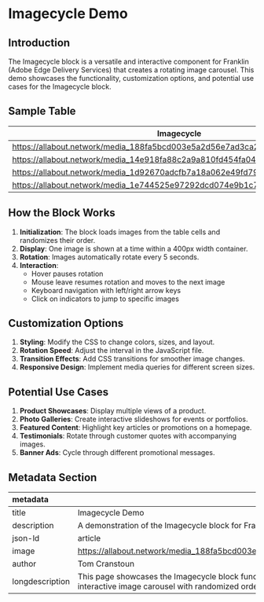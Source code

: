 # Imagecycle Demo

## Introduction

The Imagecycle block is a versatile and interactive component for Franklin (Adobe Edge Delivery Services) that creates a rotating image carousel. This demo showcases the functionality, customization options, and potential use cases for the Imagecycle block.

## Sample Table

| Imagecycle |
|------------|
| https://allabout.network/media_188fa5bcd003e5a2d56e7ad3ca233300c9e52f1e5.png |
| https://allabout.network/media_14e918fa88c2a9a810fd454fa04f0bd152c01fed2.jpeg |
| https://allabout.network/media_1d92670adcfb7a18a062e49fd7967f4e9f76d8a52.jpeg |
| https://allabout.network/media_1e744525e97292dcd074e9b1c7ab2cf47a048f292.jpeg |

## How the Block Works

1. **Initialization**: The block loads images from the table cells and randomizes their order.
2. **Display**: One image is shown at a time within a 400px width container.
3. **Rotation**: Images automatically rotate every 5 seconds.
4. **Interaction**: 
   - Hover pauses rotation
   - Mouse leave resumes rotation and moves to the next image
   - Keyboard navigation with left/right arrow keys
   - Click on indicators to jump to specific images

## Customization Options

1. **Styling**: Modify the CSS to change colors, sizes, and layout.
2. **Rotation Speed**: Adjust the interval in the JavaScript file.
3. **Transition Effects**: Add CSS transitions for smoother image changes.
4. **Responsive Design**: Implement media queries for different screen sizes.

## Potential Use Cases

1. **Product Showcases**: Display multiple views of a product.
2. **Photo Galleries**: Create interactive slideshows for events or portfolios.
3. **Featured Content**: Highlight key articles or promotions on a homepage.
4. **Testimonials**: Rotate through customer quotes with accompanying images.
5. **Banner Ads**: Cycle through different promotional messages.

## Metadata Section

| metadata |  |
| :---- | :---- |
| title | Imagecycle Demo |
| description | A demonstration of the Imagecycle block for Franklin |
| json-ld | article |
| image | https://allabout.network/media_188fa5bcd003e5a2d56e7ad3ca233300c9e52f1e5.png |
| author | Tom Cranstoun |
| longdescription | This page showcases the Imagecycle block functionality in Franklin, demonstrating an interactive image carousel with randomized order and user controls. |